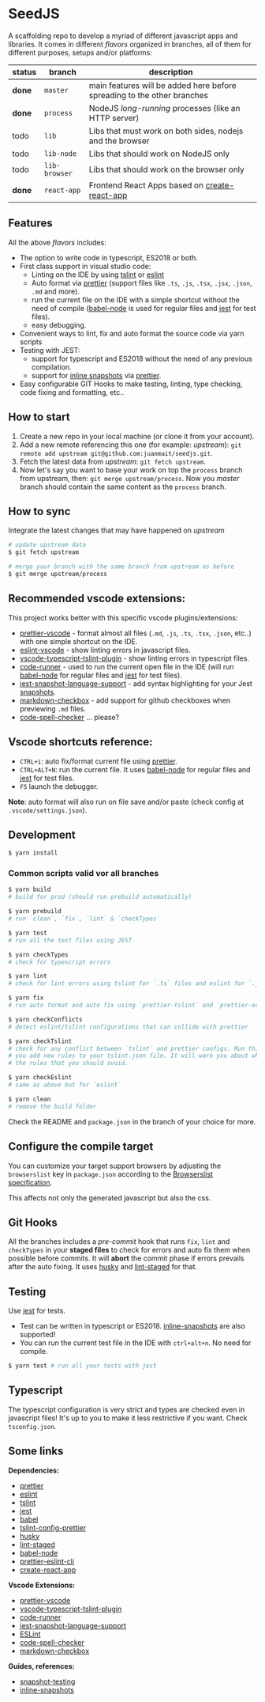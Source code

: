 # SeedJS

A scaffolding repo to develop a myriad of different javascript apps and
libraries. It comes in different _flavors_ organized in branches, all of them
for different purposes, setups and/or platforms:

| status   | branch        | description                                                             |
| -------- | ------------- | ----------------------------------------------------------------------- |
| **done** | `master`      | main features will be added here before spreading to the other branches |
| **done** | `process`     | NodeJS _long-running_ processes (like an HTTP server)                   |
| todo     | `lib`         | Libs that must work on both sides, nodejs and the browser               |
| todo     | `lib-node`    | Libs that should work on NodeJS only                                    |
| todo     | `lib-browser` | Libs that should work on the browser only                               |
| **done** | `react-app`   | Frontend React Apps based on [create-react-app]                         |

## Features

All the above _flavors_ includes:

- The option to write code in typescript, ES2018 or both.
- First class support in visual studio code:
  - Linting on the IDE by using [tslint] or [eslint]
  - Auto format via [prettier] (support files like `.ts`, `.js`, `.tsx`,
    `.jsx`, `.json`, `.md` and more).
  - run the current file on the IDE with a simple shortcut without the need
    of compile ([babel-node] is used for regular files and [jest] for test
    files).
  - easy debugging.
- Convenient ways to lint, fix and auto format the source code via yarn scripts
- Testing with JEST:
  - support for typescript and ES2018 without the need of any previous
    compilation.
  - support for [inline snapshots][inline-snapshots] via [prettier].
- Easy configurable GIT Hooks to make testing, linting, type checking, code
  fixing and formatting, etc..

## How to start

1. Create a new repo in your local machine (or clone it from your account).
2. Add a new remote referencing this one (for example: _upstream_):
   `git remote add upstream git@github.com:juanmait/seedjs.git`.
3. Fetch the latest data from _upstream_: `git fetch upstream`.
4. Now let's say you want to base your work on top the `process` branch
   from upstream, then: `git merge upstream/process`. Now you _master_ branch
   should contain the same content as the `process` branch.

## How to sync

Integrate the latest changes that may have happened on _upstream_

```bash
# update upstream data
$ git fetch upstream

# merge your branch with the same branch from upstream as before
$ git merge upstream/process
```

## Recommended vscode extensions:

This project works better with this specific vscode plugins/extensions:

- [prettier-vscode] - format almost all files (`.md`, `.js`, `.ts`, `.tsx`,
  `.json`, etc..) with one simple shortcut on the IDE.
- [eslint-vscode] - show linting errors in javascript files.
- [vscode-typescript-tslint-plugin] - show linting errors in typescript files.
- [code-runner] - used to run the current open file in the IDE (will run
  [babel-node] for regular files and [jest] for test files).
- [jest-snapshot-language-support] - add syntax highlighting for your Jest
  [snapshots][snapshot-testing].
- [markdown-checkbox] - add support for github checkboxes when previewing `.md`
  files.
- [code-spell-checker] ... please?

## Vscode shortcuts reference:

- `CTRL+i`: auto fix/format current file using [prettier].
- `CTRL+ALT+N`: run the current file. It uses [babel-node] for regular files and
  [jest] for test files.
- `F5` launch the debugger.

**Note**: auto format will also run on file save and/or paste (check config at
`.vscode/settings.json`).

## Development

```bash
$ yarn install
```

### Common scripts valid vor all branches

```bash
$ yarn build
# build for prod (should run prebuild automatically)

$ yarn prebuild
# run `clean`, `fix`, `lint` & `checkTypes`

$ yarn test
# run all the test files using JEST

$ yarn checkTypes
# check for typescript errors

$ yarn lint
# check for lint errors using tslint for `.ts` files and eslint for `.js`.

$ yarn fix
# run auto format and auto fix using `prettier-tslint` and `prettier-eslint`

$ yarn checkConflicts
# detect eslint/tslint configurations that can collide with prettier

$ yarn checkTslint
# check for any conflict between `tslint` and prettier configs. Run this when
# you add new rules to your tslint.json file. It will warn you about what are
# the rules that you should avoid.

$ yarn checkEslint
# same as above but for `eslint`

$ yarn clean
# remove the build folder
```

Check the README and `package.json` in the branch of your choice for more.

## Configure the compile target

You can customize your target support browsers by adjusting the `browserslist`
key in `package.json` according to the [Browserslist specification][browserslist].

This affects not only the generated javascript but also the css.

[browserslist]: https://github.com/browserslist/browserslist#readme

## Git Hooks

All the branches includes a _pre-commit_ hook that runs `fix`, `lint` and
`checkTypes` in your **staged files** to check for errors and auto fix them when
possible before commits. It will **abort** the commit phase if errors prevails
after the auto fixing. It uses [husky] and [lint-staged] for that.

## Testing

Use [jest] for tests.

- Test can be written in typescript or ES2018. [inline-snapshots] are also supported!
- You can run the current test file in the IDE with `ctrl+alt+n`. No need for
  compile.

```bash
$ yarn test # run all your tests with jest
```

## Typescript

The typescript configuration is very strict and types are checked even in
javascript files! It's up to you to make it less restrictive if you want. Check
`tsconfig.json`.

## Some links

**Dependencies:**

- [prettier]
- [eslint]
- [tslint]
- [jest]
- [babel]
- [tslint-config-prettier]
- [husky]
- [lint-staged]
- [babel-node]
- [prettier-eslint-cli]
- [create-react-app]

[tslint]: https://palantir.github.io/tslint/
[prettier]: https://prettier.io/
[tslint-config-prettier]: https://github.com/prettier/tslint-config-prettier
[husky]: https://github.com/typicode/husky
[lint-staged]: https://www.npmjs.com/package/lint-staged
[jest]: https://jestjs.io/
[babel-node]: https://babeljs.io/docs/en/babel-node
[babel]: https://babeljs.io/
[eslint]: https://eslint.org/
[create-react-app]: https://facebook.github.io/create-react-app/

**Vscode Extensions:**

- [prettier-vscode]
- [vscode-typescript-tslint-plugin]
- [code-runner]
- [jest-snapshot-language-support]
- [ESLint][eslint-vscode]
- [code-spell-checker]
- [markdown-checkbox]

[prettier-vscode]: https://marketplace.visualstudio.com/items?itemName=esbenp.prettier-vscode
[vscode-typescript-tslint-plugin]: https://marketplace.visualstudio.com/items?itemName=ms-vscode.vscode-typescript-tslint-plugin
[code-runner]: https://marketplace.visualstudio.com/items?itemName=formulahendry.code-runner
[jest-snapshot-language-support]: https://marketplace.visualstudio.com/items?itemName=tlent.jest-snapshot-language-support
[eslint-vscode]: https://marketplace.visualstudio.com/items?itemName=dbaeumer.vscode-eslint
[prettier-eslint-cli]: https://github.com/prettier/prettier-eslint-cli
[tslint]: https://palantir.github.io/tslint/
[code-spell-checker]: https://marketplace.visualstudio.com/items?itemName=streetsidesoftware.code-spell-checker
[markdown-checkbox]: https://marketplace.visualstudio.com/items?itemName=bierner.markdown-checkbox

**Guides, references:**

- [snapshot-testing]
- [inline-snapshots]

[snapshot-testing]: https://jestjs.io/docs/en/snapshot-testing
[inline-snapshots]: https://jestjs.io/docs/en/snapshot-testing#inline-snapshots
